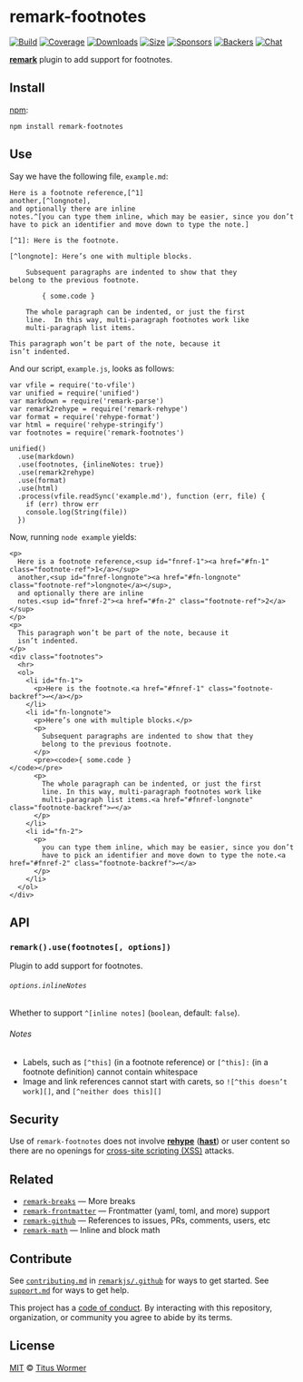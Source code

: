 remark-footnotes
================

[![Build](https://img.shields.io/travis/remarkjs/remark-footnotes/main.svg)](https://travis-ci.org/remarkjs/remark-footnotes) [![Coverage](https://img.shields.io/codecov/c/github/remarkjs/remark-footnotes.svg)](https://codecov.io/github/remarkjs/remark-footnotes) [![Downloads](https://img.shields.io/npm/dm/remark-footnotes.svg)](https://www.npmjs.com/package/remark-footnotes) [![Size](https://img.shields.io/bundlephobia/minzip/remark-footnotes.svg)](https://bundlephobia.com/result?p=remark-footnotes) [![Sponsors](https://opencollective.com/unified/sponsors/badge.svg)](https://opencollective.com/unified) [![Backers](https://opencollective.com/unified/backers/badge.svg)](https://opencollective.com/unified) [![Chat](https://img.shields.io/badge/chat-discussions-success.svg)](https://github.com/remarkjs/remark/discussions)

[**remark**](https://github.com/remarkjs/remark) plugin to add support for footnotes.

Install
-------

[npm](https://docs.npmjs.com/cli/install):

    npm install remark-footnotes

Use
---

Say we have the following file, `example.md`:

    Here is a footnote reference,[^1]
    another,[^longnote],
    and optionally there are inline
    notes.^[you can type them inline, which may be easier, since you don’t
    have to pick an identifier and move down to type the note.]

    [^1]: Here is the footnote.

    [^longnote]: Here’s one with multiple blocks.

        Subsequent paragraphs are indented to show that they
    belong to the previous footnote.

            { some.code }

        The whole paragraph can be indented, or just the first
        line.  In this way, multi-paragraph footnotes work like
        multi-paragraph list items.

    This paragraph won’t be part of the note, because it
    isn’t indented.

And our script, `example.js`, looks as follows:

    var vfile = require('to-vfile')
    var unified = require('unified')
    var markdown = require('remark-parse')
    var remark2rehype = require('remark-rehype')
    var format = require('rehype-format')
    var html = require('rehype-stringify')
    var footnotes = require('remark-footnotes')

    unified()
      .use(markdown)
      .use(footnotes, {inlineNotes: true})
      .use(remark2rehype)
      .use(format)
      .use(html)
      .process(vfile.readSync('example.md'), function (err, file) {
        if (err) throw err
        console.log(String(file))
      })

Now, running `node example` yields:

    <p>
      Here is a footnote reference,<sup id="fnref-1"><a href="#fn-1" class="footnote-ref">1</a></sup>
      another,<sup id="fnref-longnote"><a href="#fn-longnote" class="footnote-ref">longnote</a></sup>,
      and optionally there are inline
      notes.<sup id="fnref-2"><a href="#fn-2" class="footnote-ref">2</a></sup>
    </p>
    <p>
      This paragraph won’t be part of the note, because it
      isn’t indented.
    </p>
    <div class="footnotes">
      <hr>
      <ol>
        <li id="fn-1">
          <p>Here is the footnote.<a href="#fnref-1" class="footnote-backref">↩</a></p>
        </li>
        <li id="fn-longnote">
          <p>Here’s one with multiple blocks.</p>
          <p>
            Subsequent paragraphs are indented to show that they
            belong to the previous footnote.
          </p>
          <pre><code>{ some.code }
    </code></pre>
          <p>
            The whole paragraph can be indented, or just the first
            line. In this way, multi-paragraph footnotes work like
            multi-paragraph list items.<a href="#fnref-longnote" class="footnote-backref">↩</a>
          </p>
        </li>
        <li id="fn-2">
          <p>
            you can type them inline, which may be easier, since you don’t
            have to pick an identifier and move down to type the note.<a href="#fnref-2" class="footnote-backref">↩</a>
          </p>
        </li>
      </ol>
    </div>

API
---

### `remark().use(footnotes[, options])`

Plugin to add support for footnotes.

###### `options.inlineNotes`

Whether to support `^[inline notes]` (`boolean`, default: `false`).

###### Notes

-   Labels, such as `[^this]` (in a footnote reference) or `[^this]:` (in a footnote definition) cannot contain whitespace
-   Image and link references cannot start with carets, so `![^this doesn’t work][]`, and `[^neither does this][]`

Security
--------

Use of `remark-footnotes` does not involve [**rehype**](https://github.com/rehypejs/rehype) ([**hast**](https://github.com/syntax-tree/hast)) or user content so there are no openings for [cross-site scripting (XSS)](https://en.wikipedia.org/wiki/Cross-site_scripting) attacks.

Related
-------

-   [`remark-breaks`](https://github.com/remarkjs/remark-breaks) — More breaks
-   [`remark-frontmatter`](https://github.com/remarkjs/remark-frontmatter) — Frontmatter (yaml, toml, and more) support
-   [`remark-github`](https://github.com/remarkjs/remark-github) — References to issues, PRs, comments, users, etc
-   [`remark-math`](https://github.com/rokt33r/remark-math) — Inline and block math

Contribute
----------

See [`contributing.md`](https://github.com/remarkjs/.github/blob/HEAD/contributing.md) in [`remarkjs/.github`](https://github.com/remarkjs/.github) for ways to get started. See [`support.md`](https://github.com/remarkjs/.github/blob/HEAD/support.md) for ways to get help.

This project has a [code of conduct](https://github.com/remarkjs/.github/blob/HEAD/code-of-conduct.md). By interacting with this repository, organization, or community you agree to abide by its terms.

License
-------

[MIT](license) © [Titus Wormer](https://wooorm.com)
